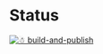 # Status

[![☃ build-and-publish](https://github.com/mazoea/docker-pydeps/actions/workflows/ci.yml/badge.svg?branch=latest)](https://github.com/mazoea/docker-pydeps/actions/workflows/ci.yml)
